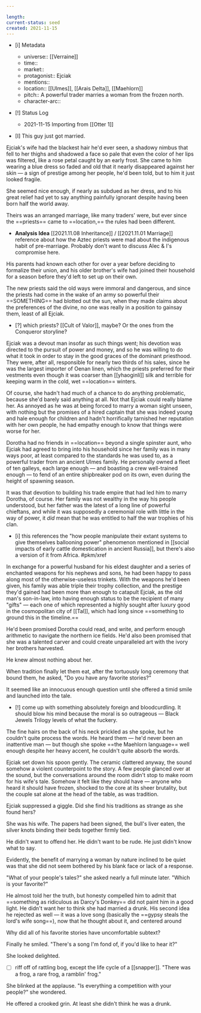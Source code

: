 ```yaml
---

length:
current-status: seed
created: 2021-11-15
---
```


- [i] Metadata
	- universe:: [[Verraine]]
	- time::
	- market::
	- protagonist:: Ejciak
	- mentions::
	- location:: [[Ulmes]], [[Arais Delta]], [[Maehlorn]]
	- pitch:: A powerful trader marries a woman from the frozen north. 
	- character-arc::
- [!] Status Log
	- 2021-11-15 Importing from [[Otter 1]]


- [I] This guy just got married.

Ejciak's wife had the blackest hair he'd ever seen, a shadowy nimbus that fell to her thighs and shadowed a face so pale that even the color of her lips was filtered, like a rose petal caught by an early frost. She came to him wearing a blue dress so faded and old that it nearly disappeared against her skin — a sign of prestige among her people, he'd been told, but to him it just looked fragile. 

She seemed nice enough, if nearly as subdued as her dress, and to his great relief had yet to say anything painfully ignorant despite having been born half the world away. 

Theirs was an arranged marriage, like many traders' were, but ever since the ==priests== came to ==location,== the rules had been different. 

- **Analysis Idea** [[2021.11.08 Inheritance]] / [[2021.11.01 Marriage]] reference about how the Aztec priests were mad about the indigenous habit of pre-marriage. Probably don't want to discuss Alec & I's compromise here. 

His parents had known each other for over a year before deciding to formalize their union, and his older brother's wife had joined their household for a season before they'd left to set up on their own. 

The new priests said the old ways were immoral and dangerous, and since the priests had come in the wake of an army so powerful their ==SOMETHING== had blotted out the sun, when they made claims about the preferences of the divine, no one was really in a position to gainsay them, least of all Ejciak. 

- [?] which priests? [[Cult of Valor]], maybe? Or the ones from the Conqueror storyline?

Ejciak was a devout man insofar as such things went; his devotion was directed to the pursuit of power and money, and so he was willing to do what it took in order to stay in the good graces of the dominant priesthood. They were, after all, responsible for nearly two thirds of his sales, since he was the largest importer of Oenan linen, which the priests preferred for their vestments even though it was coarser than [[yhaoginli]] silk and terrible for keeping warm in the cold, wet ==location== winters. 

Of course, she hadn't had much of a chance to do anything problematic, because she'd barely said anything at all. Not that Ejciak could really blame her. As annoyed as he was at being forced to marry a woman sight unseen, with nothing but the promises of a hired captain that she was indeed young and hale enough for children and hadn't horrifically tarnished her reputation with her own people, he had empathy enough to know that things were worse for her.

Dorotha had no friends in ==location== beyond a single spinster aunt, who Ejciak had agreed to bring into his household since her family was in many ways poor, at least compared to the standards he was used to, as a powerful trader from an ancient Ulmes family. He personally owned a fleet of ten galleys, each large enough — and boasting a crew well-trained enough — to fend of an entire shipbreaker pod on its own, even during the height of spawning season. 

It was that devotion to building his trade empire that had led him to marry Dorotha, of course. Her family was not wealthy in the way his people understood, but her father was the latest of a long line of powerful chieftans, and while it was supposedly a ceremonial role with little in the way of power, it _did_ mean that he was entitled to half the war trophies of his clan. 

- [i] this references the "how people manipulate their extant systems to give themselves ballooning power" phenomenon mentioned in [[social impacts of early cattle domestication in ancient Russia]], but there's also a version of it from Africa. #pkm/xref 

In exchange for a powerful husband for his eldest daughter and a series of enchanted weapons for his nephews and sons, he had been happy to pass along most of the otherwise-useless trinkets. With the weapons he'd been given, his family was able triple their trophy collection, and the prestige they'd gained had been more than enough to catapult Ejciak, as the old man's son-in-law, into having enough status to be the recipient of many "gifts" — each one of which represented a highly sought after luxury good in the cosmopolitan city of [[Tal]], which had long since ==something to ground this in the timeline.== 

He'd been promised Dorotha could read, and write, and perform enough arithmetic to navigate the northern ice fields. He'd also been promised that she was a talented carver and could create unparalleled art with the ivory her brothers harvested. 

He knew almost nothing about her. 

When tradition finally let them eat, after the tortuously long ceremony that bound them, he asked, "Do you have any favorite stories?" 

It seemed like an innocuous enough question until she offered a timid smile and launched into the tale. 

- [!] come up with something absolutely foreign and bloodcurdling. It should blow his mind because the moral is so outrageous — Black Jewels Trilogy levels of what the fuckery. 

The fine hairs on the back of his neck prickled as she spoke, but he couldn't quite process the words. He heard them — he'd never been an inattentive man — but though she spoke ==the Maehlorn language== well enough despite her heavy accent, he couldn't quite absorb the words. 

Ejciak set down his spoon gently. The ceramic clattered anyway, the sound somehow a violent counterpoint to the story. A few people glanced over at the sound, but the conversations around the room didn't stop to make room for his wife's tale. Somehow it felt like they should have — anyone who heard it should have frozen, shocked to the core at its sheer brutality, but the couple sat alone at the head of the table, as was tradition. 

Ejciak suppressed a giggle. Did she find his traditions as strange as she found hers? 

She was his wife. The papers had been signed, the bull's liver eaten, the silver knots binding their beds together firmly tied. 

He didn't want to offend her. He didn't want to be rude. He just didn't know what to say. 

Evidently, the benefit of marrying a woman by nature inclined to be quiet was that she did not seem bothered by his blank face or lack of a response. 

"What of your people's tales?" she asked nearly a full minute later. "Which is your favorite?" 

He almost told her the truth, but honesty compelled him to admit that ==something as ridiculous as Darcy's Donkey== did not paint him in a good light. He didn't want her to think she had married a drunk. His second idea he rejected as well — it was a love song (basically the ==gypsy steals the lord's wife song==), now that he thought about it, and centered around 

Why did all of his favorite stories have uncomfortable subtext? 

Finally he smiled. "There's a song I'm fond of, if you'd like to hear it?" 

She looked delighted. 

- [ ] riff off of rattling bog, except the life cycle of a [[snapper]]. "There was a frog, a rare frog, a ramblin' frog." 

She blinked at the applause. "Is everything a competition with your people?" she wondered. 

He offered a crooked grin. At least she didn't think he was a drunk. 
